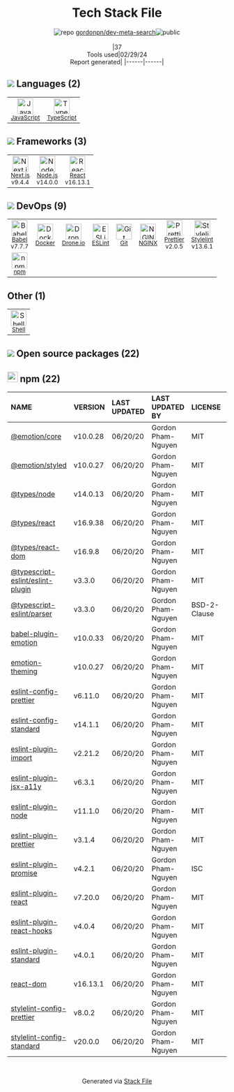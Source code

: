 <!--
&lt;--- Readme.md Snippet without images Start ---&gt;
## Tech Stack
gordonpn/dev-meta-search is built on the following main stack:

- [JavaScript](https://developer.mozilla.org/en-US/docs/Web/JavaScript) – Languages
- [TypeScript](http://www.typescriptlang.org) – Languages
- [Next.js](https://nextjs.org/) – Frameworks (Full Stack)
- [Node.js](http://nodejs.org/) – Frameworks (Full Stack)
- [React](https://reactjs.org/) – Javascript UI Libraries
- [Babel](http://babeljs.io/) – JavaScript Compilers
- [Docker](https://www.docker.com/) – Virtual Machine Platforms & Containers
- [Drone.io](https://drone.io/) – Continuous Integration
- [ESLint](http://eslint.org/) – Code Review
- [NGINX](http://nginx.org) – Web Servers
- [Prettier](https://prettier.io/) – Code Review
- [Stylelint](http://stylelint.io/) – Code Review
- [Shell](https://en.wikipedia.org/wiki/Shell_script) – Shells

Full tech stack [here](/techstack.md)

&lt;--- Readme.md Snippet without images End ---&gt;

&lt;--- Readme.md Snippet with images Start ---&gt;
## Tech Stack
gordonpn/dev-meta-search is built on the following main stack:

- <img width='25' height='25' src='https://img.stackshare.io/service/1209/javascript.jpeg' alt='JavaScript'/> [JavaScript](https://developer.mozilla.org/en-US/docs/Web/JavaScript) – Languages
- <img width='25' height='25' src='https://img.stackshare.io/service/1612/bynNY5dJ.jpg' alt='TypeScript'/> [TypeScript](http://www.typescriptlang.org) – Languages
- <img width='25' height='25' src='https://img.stackshare.io/service/5936/nextjs.png' alt='Next.js'/> [Next.js](https://nextjs.org/) – Frameworks (Full Stack)
- <img width='25' height='25' src='https://img.stackshare.io/service/1011/n1JRsFeB_400x400.png' alt='Node.js'/> [Node.js](http://nodejs.org/) – Frameworks (Full Stack)
- <img width='25' height='25' src='https://img.stackshare.io/service/1020/OYIaJ1KK.png' alt='React'/> [React](https://reactjs.org/) – Javascript UI Libraries
- <img width='25' height='25' src='https://img.stackshare.io/service/2739/-1wfGjNw.png' alt='Babel'/> [Babel](http://babeljs.io/) – JavaScript Compilers
- <img width='25' height='25' src='https://img.stackshare.io/service/586/n4u37v9t_400x400.png' alt='Docker'/> [Docker](https://www.docker.com/) – Virtual Machine Platforms & Containers
- <img width='25' height='25' src='https://img.stackshare.io/service/668/R_wMcCqN_400x400.png' alt='Drone.io'/> [Drone.io](https://drone.io/) – Continuous Integration
- <img width='25' height='25' src='https://img.stackshare.io/service/3337/Q4L7Jncy.jpg' alt='ESLint'/> [ESLint](http://eslint.org/) – Code Review
- <img width='25' height='25' src='https://img.stackshare.io/service/1052/YMxUfyWf.png' alt='NGINX'/> [NGINX](http://nginx.org) – Web Servers
- <img width='25' height='25' src='https://img.stackshare.io/service/7035/default_66f265943abed56bcdbfca1c866a4261b1fbb063.jpg' alt='Prettier'/> [Prettier](https://prettier.io/) – Code Review
- <img width='25' height='25' src='https://img.stackshare.io/service/5446/V9JsvPul_400x400.jpg' alt='Stylelint'/> [Stylelint](http://stylelint.io/) – Code Review
- <img width='25' height='25' src='https://img.stackshare.io/service/4631/default_c2062d40130562bdc836c13dbca02d318205a962.png' alt='Shell'/> [Shell](https://en.wikipedia.org/wiki/Shell_script) – Shells

Full tech stack [here](/techstack.md)

&lt;--- Readme.md Snippet with images End ---&gt;
-->
<div align="center">

# Tech Stack File
![](https://img.stackshare.io/repo.svg "repo") [gordonpn/dev-meta-search](https://github.com/gordonpn/dev-meta-search)![](https://img.stackshare.io/public_badge.svg "public")
<br/><br/>
|37<br/>Tools used|02/29/24 <br/>Report generated|
|------|------|
</div>

## <img src='https://img.stackshare.io/languages.svg'/> Languages (2)
<table><tr>
  <td align='center'>
  <img width='36' height='36' src='https://img.stackshare.io/service/1209/javascript.jpeg' alt='JavaScript'>
  <br>
  <sub><a href="https://developer.mozilla.org/en-US/docs/Web/JavaScript">JavaScript</a></sub>
  <br>
  <sub></sub>
</td>

<td align='center'>
  <img width='36' height='36' src='https://img.stackshare.io/service/1612/bynNY5dJ.jpg' alt='TypeScript'>
  <br>
  <sub><a href="http://www.typescriptlang.org">TypeScript</a></sub>
  <br>
  <sub></sub>
</td>

</tr>
</table>

## <img src='https://img.stackshare.io/frameworks.svg'/> Frameworks (3)
<table><tr>
  <td align='center'>
  <img width='36' height='36' src='https://img.stackshare.io/service/5936/nextjs.png' alt='Next.js'>
  <br>
  <sub><a href="https://nextjs.org/">Next.js</a></sub>
  <br>
  <sub>v9.4.4</sub>
</td>

<td align='center'>
  <img width='36' height='36' src='https://img.stackshare.io/service/1011/n1JRsFeB_400x400.png' alt='Node.js'>
  <br>
  <sub><a href="http://nodejs.org/">Node.js</a></sub>
  <br>
  <sub>v14.0.0</sub>
</td>

<td align='center'>
  <img width='36' height='36' src='https://img.stackshare.io/service/1020/OYIaJ1KK.png' alt='React'>
  <br>
  <sub><a href="https://reactjs.org/">React</a></sub>
  <br>
  <sub>v16.13.1</sub>
</td>

</tr>
</table>

## <img src='https://img.stackshare.io/devops.svg'/> DevOps (9)
<table><tr>
  <td align='center'>
  <img width='36' height='36' src='https://img.stackshare.io/service/2739/-1wfGjNw.png' alt='Babel'>
  <br>
  <sub><a href="http://babeljs.io/">Babel</a></sub>
  <br>
  <sub>v7.7.7</sub>
</td>

<td align='center'>
  <img width='36' height='36' src='https://img.stackshare.io/service/586/n4u37v9t_400x400.png' alt='Docker'>
  <br>
  <sub><a href="https://www.docker.com/">Docker</a></sub>
  <br>
  <sub></sub>
</td>

<td align='center'>
  <img width='36' height='36' src='https://img.stackshare.io/service/668/R_wMcCqN_400x400.png' alt='Drone.io'>
  <br>
  <sub><a href="https://drone.io/">Drone.io</a></sub>
  <br>
  <sub></sub>
</td>

<td align='center'>
  <img width='36' height='36' src='https://img.stackshare.io/service/3337/Q4L7Jncy.jpg' alt='ESLint'>
  <br>
  <sub><a href="http://eslint.org/">ESLint</a></sub>
  <br>
  <sub></sub>
</td>

<td align='center'>
  <img width='36' height='36' src='https://img.stackshare.io/service/1046/git.png' alt='Git'>
  <br>
  <sub><a href="http://git-scm.com/">Git</a></sub>
  <br>
  <sub></sub>
</td>

<td align='center'>
  <img width='36' height='36' src='https://img.stackshare.io/service/1052/YMxUfyWf.png' alt='NGINX'>
  <br>
  <sub><a href="http://nginx.org">NGINX</a></sub>
  <br>
  <sub></sub>
</td>

<td align='center'>
  <img width='36' height='36' src='https://img.stackshare.io/service/7035/default_66f265943abed56bcdbfca1c866a4261b1fbb063.jpg' alt='Prettier'>
  <br>
  <sub><a href="https://prettier.io/">Prettier</a></sub>
  <br>
  <sub>v2.0.5</sub>
</td>

<td align='center'>
  <img width='36' height='36' src='https://img.stackshare.io/service/5446/V9JsvPul_400x400.jpg' alt='Stylelint'>
  <br>
  <sub><a href="http://stylelint.io/">Stylelint</a></sub>
  <br>
  <sub>v13.6.1</sub>
</td>

</tr>
<tr>
  <td align='center'>
  <img width='36' height='36' src='https://img.stackshare.io/service/1120/lejvzrnlpb308aftn31u.png' alt='npm'>
  <br>
  <sub><a href="https://www.npmjs.com/">npm</a></sub>
  <br>
  <sub></sub>
</td>

</tr>
</table>

## Other (1)
<table><tr>
  <td align='center'>
  <img width='36' height='36' src='https://img.stackshare.io/service/4631/default_c2062d40130562bdc836c13dbca02d318205a962.png' alt='Shell'>
  <br>
  <sub><a href="https://en.wikipedia.org/wiki/Shell_script">Shell</a></sub>
  <br>
  <sub></sub>
</td>

</tr>
</table>


## <img src='https://img.stackshare.io/group.svg' /> Open source packages (22)</h2>

## <img width='24' height='24' src='https://img.stackshare.io/service/1120/lejvzrnlpb308aftn31u.png'/> npm (22)

|NAME|VERSION|LAST UPDATED|LAST UPDATED BY|LICENSE|VULNERABILITIES|
|:------|:------|:------|:------|:------|:------|
|[@emotion/core](https://www.npmjs.com/@emotion/core)|v10.0.28|06/20/20|Gordon Pham-Nguyen |MIT|N/A|
|[@emotion/styled](https://www.npmjs.com/@emotion/styled)|v10.0.27|06/20/20|Gordon Pham-Nguyen |MIT|N/A|
|[@types/node](https://www.npmjs.com/@types/node)|v14.0.13|06/20/20|Gordon Pham-Nguyen |MIT|N/A|
|[@types/react](https://www.npmjs.com/@types/react)|v16.9.38|06/20/20|Gordon Pham-Nguyen |MIT|N/A|
|[@types/react-dom](https://www.npmjs.com/@types/react-dom)|v16.9.8|06/20/20|Gordon Pham-Nguyen |MIT|N/A|
|[@typescript-eslint/eslint-plugin](https://www.npmjs.com/@typescript-eslint/eslint-plugin)|v3.3.0|06/20/20|Gordon Pham-Nguyen |MIT|N/A|
|[@typescript-eslint/parser](https://www.npmjs.com/@typescript-eslint/parser)|v3.3.0|06/20/20|Gordon Pham-Nguyen |BSD-2-Clause|N/A|
|[babel-plugin-emotion](https://www.npmjs.com/babel-plugin-emotion)|v10.0.33|06/20/20|Gordon Pham-Nguyen |MIT|N/A|
|[emotion-theming](https://www.npmjs.com/emotion-theming)|v10.0.27|06/20/20|Gordon Pham-Nguyen |MIT|N/A|
|[eslint-config-prettier](https://www.npmjs.com/eslint-config-prettier)|v6.11.0|06/20/20|Gordon Pham-Nguyen |MIT|N/A|
|[eslint-config-standard](https://www.npmjs.com/eslint-config-standard)|v14.1.1|06/20/20|Gordon Pham-Nguyen |MIT|N/A|
|[eslint-plugin-import](https://www.npmjs.com/eslint-plugin-import)|v2.21.2|06/20/20|Gordon Pham-Nguyen |MIT|N/A|
|[eslint-plugin-jsx-a11y](https://www.npmjs.com/eslint-plugin-jsx-a11y)|v6.3.1|06/20/20|Gordon Pham-Nguyen |MIT|N/A|
|[eslint-plugin-node](https://www.npmjs.com/eslint-plugin-node)|v11.1.0|06/20/20|Gordon Pham-Nguyen |MIT|N/A|
|[eslint-plugin-prettier](https://www.npmjs.com/eslint-plugin-prettier)|v3.1.4|06/20/20|Gordon Pham-Nguyen |MIT|N/A|
|[eslint-plugin-promise](https://www.npmjs.com/eslint-plugin-promise)|v4.2.1|06/20/20|Gordon Pham-Nguyen |ISC|N/A|
|[eslint-plugin-react](https://www.npmjs.com/eslint-plugin-react)|v7.20.0|06/20/20|Gordon Pham-Nguyen |MIT|N/A|
|[eslint-plugin-react-hooks](https://www.npmjs.com/eslint-plugin-react-hooks)|v4.0.4|06/20/20|Gordon Pham-Nguyen |MIT|N/A|
|[eslint-plugin-standard](https://www.npmjs.com/eslint-plugin-standard)|v4.0.1|06/20/20|Gordon Pham-Nguyen |MIT|N/A|
|[react-dom](https://www.npmjs.com/react-dom)|v16.13.1|06/20/20|Gordon Pham-Nguyen |MIT|N/A|
|[stylelint-config-prettier](https://www.npmjs.com/stylelint-config-prettier)|v8.0.2|06/20/20|Gordon Pham-Nguyen |MIT|N/A|
|[stylelint-config-standard](https://www.npmjs.com/stylelint-config-standard)|v20.0.0|06/20/20|Gordon Pham-Nguyen |MIT|N/A|

<br/>
<div align='center'>

Generated via [Stack File](https://github.com/marketplace/stack-file)
